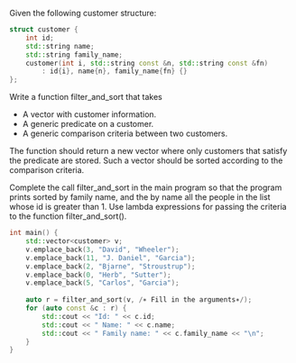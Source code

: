 Given the following customer structure:

```cpp
struct customer {
    int id;
    std::string name;
    std::string family_name;
    customer(int i, std::string const &n, std::string const &fn)
        : id{i}, name{n}, family_name{fn} {}
};
```

Write a function filter_and_sort that takes

* A vector with customer information.
* A generic predicate on a customer.
* A generic comparison criteria between two customers.

The function should return a new vector where only customers that satisfy the predicate are
stored. Such a vector should be sorted according to the comparison criteria.

Complete the call filter_and_sort in the main program so that the program prints sorted by
family name, and the by name all the people in the list whose id is greater than 1. Use lambda
expressions for passing the criteria to the function filter_and_sort().

```cpp
int main() {
    std::vector<customer> v;
    v.emplace_back(3, "David", "Wheeler");
    v.emplace_back(11, "J. Daniel", "Garcia");
    v.emplace_back(2, "Bjarne", "Stroustrup");
    v.emplace_back(0, "Herb", "Sutter");
    v.emplace_back(5, "Carlos", "Garcia");
    
    auto r = filter_and_sort(v, /∗ Fill in the arguments∗/);
    for (auto const &c : r) {
        std::cout << "Id: " << c.id;
        std::cout << " Name: " << c.name;
        std::cout << " Family name: " << c.family_name << "\n";
    }
}
```


